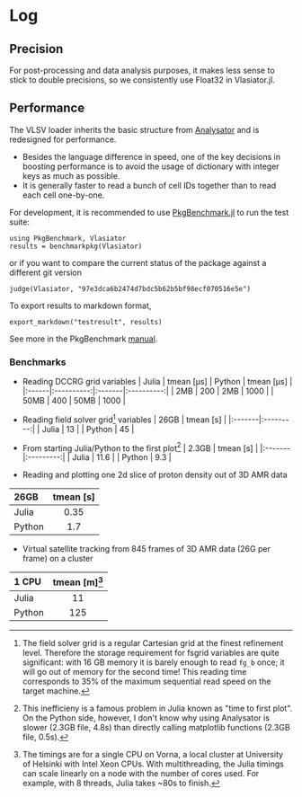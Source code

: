 # Log

## Precision

For post-processing and data analysis purposes, it makes less sense to stick to double precisions, so we consistently use Float32 in Vlasiator.jl.

## Performance

The VLSV loader inherits the basic structure from [Analysator](https://github.com/fmihpc/analysator) and is redesigned for performance.

* Besides the language difference in speed, one of the key decisions in boosting performance is to avoid the usage of dictionary with integer keys as much as possible.
* It is generally faster to read a bunch of cell IDs together than to read each cell one-by-one.

For development, it is recommended to use [PkgBenchmark.jl](https://github.com/JuliaCI/PkgBenchmark.jl) to run the test suite:
```
using PkgBenchmark, Vlasiator
results = benchmarkpkg(Vlasiator)
```
or if you want to compare the current status of the package against a different git version
```
judge(Vlasiator, "97e3dca6b2474d7bdc5b62b5bf98ecf070516e5e")
```
To export results to markdown format,
```
export_markdown("testresult", results)
```
See more in the PkgBenchmark [manual](https://juliaci.github.io/PkgBenchmark.jl/dev/).

### Benchmarks

* Reading DCCRG grid variables
| Julia | tmean [μs] | Python | tmean [μs] |
|:------|:----------:|:-------|:----------:|
| 2MB  | 200 | 2MB  | 1000   |
| 50MB | 400 | 50MB | 1000   |

* Reading field solver grid[^1] variables
| 26GB   | tmean [s] |
|:-------|:---------:|
| Julia  | 13   |
| Python | 45   |

[^1]: The field solver grid is a regular Cartesian grid at the finest refinement level. Therefore the storage requirement for fsgrid variables are quite significant: with 16 GB memory it is barely enough to read `fg_b` once; it will go out of memory for the second time! This reading time corresponds to 35% of the maximum sequential read speed on the target machine.

* From starting Julia/Python to the first plot[^2]
| 2.3GB  | tmean [s] |
|:-------|:---------:|
| Julia  | 11.6  |
| Python | 9.3   |

[^2]: This inefficieny is a famous problem in Julia known as "time to first plot". On the Python side, however, I don't know why using Analysator is slower (2.3GB file, 4.8s) than directly calling matplotlib functions (2.3GB file, 0.5s).

* Reading and plotting one 2d slice of proton density out of 3D AMR data

| 26GB   | tmean [s] |
|:-------|:---------:|
| Julia  | 0.35  |
| Python | 1.7   |

* Virtual satellite tracking from 845 frames of 3D AMR data (26G per frame) on a cluster

| 1 CPU   | tmean [m][^3] |
|:-------|:---------:|
| Julia  | 11    |
| Python | 125   |

[^3]: The timings are for a single CPU on Vorna, a local cluster at University of Helsinki with Intel Xeon CPUs. With multithreading, the Julia timings can scale linearly on a node with the number of cores used. For example, with 8 threads, Julia takes ~80s to finish.